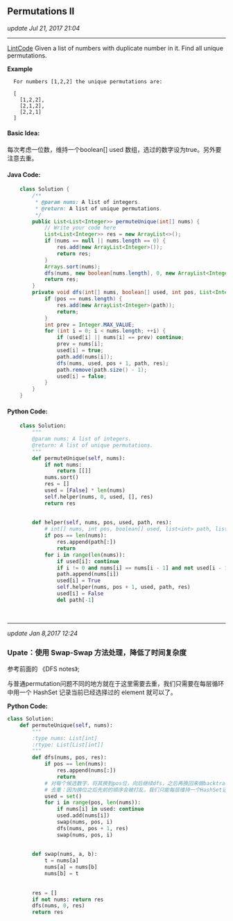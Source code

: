 ## Permutations II
_update Jul 21, 2017 21:04_

---
[LintCode](http://www.lintcode.com/en/problem/permutations-ii/)
Given a list of numbers with duplicate number in it. Find all unique permutations.

**Example**
      
      For numbers [1,2,2] the unique permutations are:
      
      [
        [1,2,2],
        [2,1,2],
        [2,2,1]
      ]
      
#### Basic Idea:
每次考虑一位数，维持一个boolean[] used 数组，选过的数字设为true。另外要注意去重。

#### Java Code:
```java
    class Solution {
        /**
         * @param nums: A list of integers.
         * @return: A list of unique permutations.
         */
        public List<List<Integer>> permuteUnique(int[] nums) {
            // Write your code here
            List<List<Integer>> res = new ArrayList<>();
            if (nums == null || nums.length == 0) {
                res.add(new ArrayList<Integer>());
                return res;
            }
            Arrays.sort(nums);
            dfs(nums, new boolean[nums.length], 0, new ArrayList<Integer>(), res);
            return res;
        } 
        private void dfs(int[] nums, boolean[] used, int pos, List<Integer> path, List<List<Integer>> res) {
            if (pos == nums.length) {
                res.add(new ArrayList<Integer>(path));
                return;
            }
            int prev = Integer.MAX_VALUE;
            for (int i = 0; i < nums.length; ++i) {
                if (used[i] || nums[i] == prev) continue;
                prev = nums[i];
                used[i] = true;
                path.add(nums[i]);
                dfs(nums, used, pos + 1, path, res);
                path.remove(path.size() - 1);
                used[i] = false;
            }
        }
    }
```

#### Python Code:
```python
    class Solution:
        """
        @param nums: A list of integers.
        @return: A list of unique permutations.
        """
        def permuteUnique(self, nums):
            if not nums:
                return [[]]
            nums.sort()
            res = []
            used = [False] * len(nums)
            self.helper(nums, 0, used, [], res)
            return res
            
            
        def helper(self, nums, pos, used, path, res):
            # int[] nums, int pos, boolean[] used, list<int> path, list<list<int>> res
            if pos == len(nums):
                res.append(path[:])
                return
            for i in range(len(nums)):
                if used[i]: continue
                if i != 0 and nums[i] == nums[i - 1] and not used[i - 1]: continue
                path.append(nums[i])
                used[i] = True
                self.helper(nums, pos + 1, used, path, res)
                used[i] = False
                del path[-1]
```

<br>

---
_update Jan 8,2017  12:24_

### Upate：使用 Swap-Swap 方法处理，降低了时间复杂度
参考前面的 《DFS notes》;

与普通permutation问题不同的地方就在于这里需要去重，我们只需要在每层循环中用一个 HashSet 记录当前已经选择过的 element 就可以了。

**Python Code:**
```python
class Solution:
    def permuteUnique(self, nums):
        """
        :type nums: List[int]
        :rtype: List[List[int]]
        """
        def dfs(nums, pos, res):
            if pos == len(nums): 
                res.append(nums[:])
                return
            # 对每个候选数字，将其换到pos位，向后继续dfs，之后再换回来做backtracking
            # 去重：因为换位之后先前的顺序会被打乱，我们只能每层维持一个HashSet记录已经选择过的element
            used = set()
            for i in range(pos, len(nums)):
                if nums[i] in used: continue
                used.add(nums[i])
                swap(nums, pos, i)
                dfs(nums, pos + 1, res)
                swap(nums, pos, i)
        
        
        def swap(nums, a, b):
            t = nums[a]
            nums[a] = nums[b]
            nums[b] = t
            
        
        res = []
        if not nums: return res
        dfs(nums, 0, res)
        return res
```

















